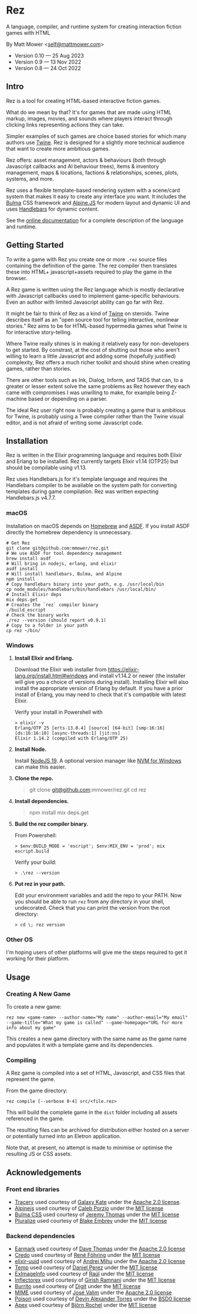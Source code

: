 # Rez

A language, compiler, and runtime system for creating interaction fiction games with HTML

By Matt Mower &lt;self@mattmower.com&gt;

- Version 0.10 — 25 Aug 2023
- Version 0.9 — 13 Nov 2022
- Version 0.8 — 24 Oct 2022

## Intro

Rez is a tool for creating HTML-based interactive fiction games.

What do we mean by that? It's for games that are made using HTML markup, images, movies, and sounds where players interact through clicking links representing actions they can take.

Simpler examples of such games are choice based stories for which many authors use [Twine](https://twinery.org/). Rez is designed for a slightly more technical audience that want to create more ambitious games.

Rez offers: asset management, actors & behaviours (both through Javascript callbacks and AI behaviour trees), items & inventory management, maps & locations, factions & relationships, scenes, plots, systems, and more.

Rez uses a flexible template-based rendering system with a scene/card system that makes it easy to create any interface you want. It includes the [Bulma](https://bulma.io/) CSS framework and [Alpine.JS](https://alpinejs.dev/) for modern layout and dynamic UI and uses [Handlebars](https://handlebarsjs.com/) for dynamic content.

See the [online documentation](https://github.com/mmower/rez/blob/main/docs/REZ.md) for a complete description of the language and runtime.

## Getting Started

To write a game with Rez you create one or more `.rez` source files containing the definition of the game. The rez compiler then translates these into HTML+ javascript+assets required to play the game in the browser.

A Rez game is written using the Rez language which is mostly declarative with Javascript callbacks used to implement game-specific behaviours. Even an author with limited Javascript ability can go far with Rez.

It might be fair to think of Rez as a kind of [Twine](https://twinery.org/) on steroids. Twine describes itself as an "open source tool for telling interactive, nonlinear stories." Rez aims to be for HTML-based hypermedia games what Twine is for interactive story-telling.

Where Twine really shines is in making it relatively easy for non-developers to get started. By constrast, at the cost of shutting out those who aren't willing to learn a little Javascript and adding some (hopefully justified) complexity, Rez offers a much richer toolkit and should shine when creating games, rather than stories.

There are other tools such as Ink, Dialog, Inform, and TADS that can, to a greater or lesser extent solve the same problems as Rez however they each came with compromises I was unwilling to make, for example being Z-machine based or depending on a parser.

The ideal Rez user right now is probably creating a game that is ambitious for Twine, is probably using a Twee compiler rather than the Twine visual editor, and is not afraid of writing some Javascript code.

## Installation

Rez is written in the Elixir programming language and requires both Elixir and Erlang to be installed. Rez currently targets Elixir v1.14 (OTP25) but should be compilable using v1.13.

Rez uses Handlebars.js for it's template language and requires the Handlebars
compiler to be available on the system path for converting templates during game
compilation. Rez was written expecting Handlebars.js v4.7.7.

### macOS

Installation on macOS depends on [Homebrew](https://brew.sh/) and [ASDF](https://asdf-vm.com/). If you install ASDF directly the homebrew dependency is unnecessary.

    # Get Rez
    git clone git@github.com:mmower/rez.git
    # We use ASDF for tool dependency management
    brew install asdf
    # Will bring in nodejs, erlang, and elixir
    asdf install
    # Will install handlebars, Bulma, and Alpine
    npm install
    # Copy handlebars binary into your path, e.g. /usr/local/bin
    cp node_modules/handlebars/bin/handlebars /usr/local/bin/
    # Install Elixir deps
    mix deps.get
    # Creates the `rez` compiler binary
    ./build_escript
    # Check the binary works
    ./rez --version (should report v0.9.1)
    # Copy to a folder in your path
    cp rez ~/bin/

### Windows

1.  **Install Elixir and Erlang.**

    Download the Elixir web installer from https://elixir-lang.org/install.html#windows and install v1.14.2 or newer (the installer will give you a choice of versions during install). Installing Elixir will also install the appropriate version of Erlang by default. If you have a prior install of Erlang, you may need to check that it's compatible with latest Elixir.

    Verify your install in Powershell with

        > elixir -v
        Erlang/OTP 25 [erts-13.0.4] [source] [64-bit] [smp:16:16] [ds:16:16:10] [async-threads:1] [jit:ns]
        Elixir 1.14.2 (compiled with Erlang/OTP 25)

2.  **Install Node.**

    Install [NodeJS 19](https://nodejs.org/). A optional version manager like [NVM for Windows](https://github.com/coreybutler/nvm-windows) can make this easier.

3.  **Clone the repo.**

    > git clone git@github.com:mmower/rez.git
    > cd rez

4.  **Install dependencies.**

    > npm install
    > mix deps.get

5.  **Build the rez compiler binary.**

    From Powershell:

        > $env:BUILD_MODE = 'escript'; $env:MIX_ENV = 'prod'; mix escript.build

    Verify your build:

        > .\rez --version

6.  **Put rez in your path.**

    Edit your environment variables and add the repo to your PATH. Now you should be able to run `rez` from any directory in your shell, undecorated. Check that you can print the version from the root directory:

        > cd \; rez version

### Other OS

I'm hoping users of other platforms will give me the steps required to get it working for their platform.

## Usage

### Creating A New Game

To create a new game:

    rez new <game-name> --author-name="My name" --author-email="My email" --game-title="What my game is called" --game-homepage="URL for more info about my game"

This creates a new game directory with the same name as the game name and populates it with a template game and its dependencies.

### Compiling

A Rez game is compiled into a set of HTML, Javascript, and CSS files that represent the game.

From the game directory:

    rez compile [--verbose 0-4] src/<file.rez>

This will build the complete game in the `dist` folder including all assets referenced in the game.

The resulting files can be archived for distribution either hosted on a server or potentially turned into an Eletron application.

Note that, at present, no attempt is made to minimise or optimise the resulting JS or CSS assets.

## Acknowledgements

### Front end libraries

- [Tracery](https://github.com/galaxykate/tracery) used courtesy of [Galaxy Kate](http://www.galaxykate.com/) under the [Apache 2.0 license](https://github.com/galaxykate/tracery/blob/master/LICENSE.MD).
- [Alpinejs](https://alpinejs.dev/) used courtesy of [Caleb Porzio](https://calebporzio.com/) under the [MIT license](https://github.com/alpinejs/alpine/blob/main/LICENSE.md)
- [Bulma CSS](https://bulma.io/) used courtesy of [Jeremy Thomas](https://jgthms.com/) under the [MIT license](https://github.com/jgthms/bulma/blob/master/LICENSE)
- [Pluralize](https://github.com/plurals/pluralize) used courtesy of [Blake Embrey](http://blakeembrey.me/) under the [MIT license](https://github.com/plurals/pluralize/blob/master/LICENSE)

### Backend dependencies

- [Earmark](https://github.com/pragdave/earmark) used courtesy of [Dave Thomas](https://pragdave.me/) under the [Apache 2.0 license](https://github.com/pragdave/earmark/blob/master/LICENSE)
- [Credo](https://github.com/rrrene/credo) used courtesy of [René Föhring](https://rrrene.org/) under the [MIT license](https://github.com/rrrene/credo/blob/master/LICENSE)
- [elixir-uuid](https://github.com/zyro/elixir-uuid) used courtesy of [Andrei Mihu](http://andreimihu.com/) under the [Apache 2.0 license](https://github.com/zyro/elixir-uuid/blob/master/LICENSE)
- [Temp](https://github.com/danhper/elixir-temp) used courtesy of [Daniel Perez](https://daniel.perez.sh/) under the [MIT license](https://github.com/danhper/elixir-temp/blob/master/LICENSE)
- [ExImageInfo](https://github.com/Group4Layers/ex_image_info) used courtesy of [Raúl](https://github.com/rNoz) under the [MIT license](https://github.com/Group4Layers/ex_image_info/blob/master/LICENSE.md)
- [Inflectorex](https://github.com/girishramnani/inflector) used courtesy of [Girish Ramnani](https://github.com/girishramnani) under the [MIT license](https://github.com/girishramnani/inflector/blob/master/LICENSE)
- [Burrito](https://github.com/burrito-elixir/burrito) used courtesy of [Digit](https://puppy.surf/) under the [MIT license](https://github.com/burrito-elixir/burrito/blob/main/LICENSE)
- [MIME](https://github.com/elixir-plug/mime) used courtesy of [José Valim](https://dashbit.co/) under the [Apache 2.0 license](https://github.com/elixir-plug/mime/blob/master/LICENSE)
- [Poison](https://github.com/devinus/poison) used courtesy of [Devin Alexander Torres](https://devinus.io/) under the [BSD0 license](https://github.com/devinus/poison/blob/master/LICENSE)
- [Apex](https://github.com/bjro/apex) used courtesy of [Björn Rochel](https://bjro.github.io/) under the [MIT license](https://github.com/bjro/apex#license)
